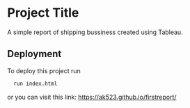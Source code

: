 
# Project Title

A simple report of shipping bussiness created using Tableau.

## Deployment

To deploy this project run

```bash
  run index.html
```
or you can visit this link:
https://ak523.github.io/firstreport/
